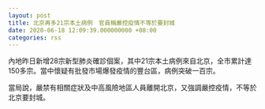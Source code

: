 ```yaml
---
layout: post
title: 北京再多21宗本土病例　官員稱嚴控疫情不等於要封城
date: 2020-06-18 12:09:39.000000000 +08:00
categories: rss
---
```


內地昨日新增28宗新型肺炎確診個案，其中21宗本土病例來自北京，全市累計達150多宗。當中懷疑有批發市場爆發疫情的豐台區，病例突破一百宗。

當局說，嚴禁有相關症狀及中高風險地區人員離開北京，又強調嚴控疫情，不等於北京要封城。
